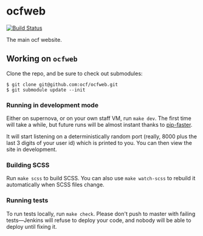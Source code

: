 ocfweb
==========
[![Build Status](https://jenkins.ocf.berkeley.edu/buildStatus/icon?job=ocfweb-test)](https://jenkins.ocf.berkeley.edu/job/ocfweb-test/)

The main ocf website.


## Working on `ocfweb`

Clone the repo, and be sure to check out submodules:

    $ git clone git@github.com:ocf/ocfweb.git
    $ git submodule update --init


### Running in development mode

Either on supernova, or on your own staff VM, run `make dev`. The first time
will take a while, but future runs will be almost instant thanks to
[pip-faster](https://github.com/Yelp/pip-faster).

It will start listening on a deterministically random port (really, 8000 plus
the last 3 digits of your user id) which is printed to you. You can then view
the site in development.


### Building SCSS

Run `make scss` to build SCSS. You can also use `make watch-scss` to rebuild it
automatically when SCSS files change.


### Running tests

To run tests locally, run `make check`. Please don't push to master with
failing tests—Jenkins will refuse to deploy your code, and nobody will be able
to deploy until fixing it.
